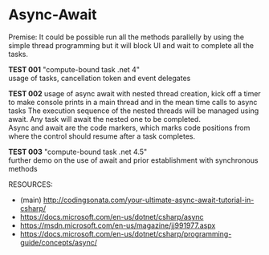 # Async-Await
Premise: It could be possible run all the methods parallelly by using the simple thread programming but it will block UI and wait to complete all the tasks.

**TEST 001** "compute-bound task .net 4"	
usage of tasks, cancellation token and event delegates 

**TEST 002**
usage of async await with nested thread creation, kick off a timer to make console prints in a main thread and in the mean time calls to async tasks
The execution sequence of the nested threads will be managed using await. Any task will await the nested one to be completed.     
Async and await are the code markers, which marks code positions from where the control should resume after a task completes.

**TEST 003** "compute-bound task .net 4.5"	 
further demo on the use of await and prior establishment with synchronous methods

RESOURCES:
- (main) http://codingsonata.com/your-ultimate-async-await-tutorial-in-csharp/
- https://docs.microsoft.com/en-us/dotnet/csharp/async
- https://msdn.microsoft.com/en-us/magazine/jj991977.aspx
- https://docs.microsoft.com/en-us/dotnet/csharp/programming-guide/concepts/async/
